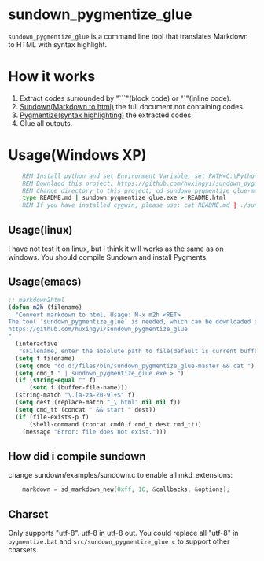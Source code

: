 sundown_pygmentize_glue
=======================

`sundown_pygmentize_glue` is a command line tool that translates Markdown to HTML with syntax highlight.

# How it works #
1. Extract codes surrounded by "\`\`\`"(block code) or "\`"(inline code).
2. [Sundown(Markdown to html)](https://github.com/vmg/sundown) the full document not containing codes.
3. [Pygmentize(syntax highlighting)](http://pygments.org) the extracted codes.
4. Glue all outputs.

# Usage(Windows XP) #
```bat
    REM Install python and set Environment Variable; set PATH=C:\Python27;%PATH%
    REM Downlaod this project; https://github.com/huxingyi/sundown_pygmentize_glue/archive/master.zip
    REM Change directory to this project; cd sundown_pygmentize_glue-master
    type README.md | sundown_pygmentize_glue.exe > README.html
    REM If you have installed cygwin, please use: cat README.md | ./sundown_pygmentize_glue > README.html
```

## Usage(linux) ##
I have not test it on linux, but i think it will works as the same as on windows. You should compile Sundown and install Pygments.

## Usage(emacs) ##
```lisp
;; markdown2html
(defun m2h (filename)
  "Convert markdown to html. Usage: M-x m2h <RET>
The tool 'sundown_pygmentize_glue' is needed, which can be downloaded at
https://github.com/huxingyi/sundown_pygmentize_glue
"
  (interactive
   "sFilename, enter the absolute path to file(default is current buffer): ")
  (setq f filename)
  (setq cmd0 "cd d:/files/bin/sundown_pygmentize_glue-master && cat ")
  (setq cmd_t " | sundown_pygmentize_glue.exe > ")
  (if (string-equal "" f)
      (setq f (buffer-file-name)))
  (string-match "\.[a-zA-Z0-9]+$" f)
  (setq dest (replace-match "_\.html" nil nil f))
  (setq cmd_tt (concat " && start " dest))
  (if (file-exists-p f)
      (shell-command (concat cmd0 f cmd_t dest cmd_tt))
    (message "Error: file does not exist.")))
```

## How did i compile sundown ##
 change sundown/examples/sundown.c to enable all mkd_extensions:
```c
    markdown = sd_markdown_new(0xff, 16, &callbacks, &options);
```

## Charset ##
Only supports "utf-8". utf-8 in utf-8 out. 
You could replace all "utf-8" in `pygmentize.bat` and `src/sundown_pygmentize_glue.c` to support other charsets.

